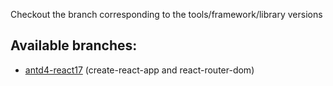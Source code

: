Checkout the branch corresponding to the tools/framework/library
versions

## Available branches:

* [antd4-react17](https://github.com/maskiran/react-antd-template/tree/antd4-react17) (create-react-app and react-router-dom)

